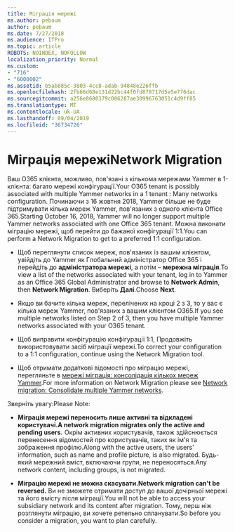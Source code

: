 ```yaml
---
title: Міграція мережі
ms.author: pebaum
author: pebaum
ms.date: 7/27/2018
ms.audience: ITPro
ms.topic: article
ROBOTS: NOINDEX, NOFOLLOW
localization_priority: Normal
ms.custom:
- "716"
- "6000002"
ms.assetid: b5ab885c-3803-4cc8-adab-94848e226ffb
ms.openlocfilehash: 2fb66d68e131d22bc44f0fd878717d5e5e776dac
ms.sourcegitcommit: a256e8680379c006287ae30996763051c4d9ff85
ms.translationtype: MT
ms.contentlocale: uk-UA
ms.lasthandoff: 09/04/2019
ms.locfileid: "36734726"
---
```

# <a name="network-migration"></a><span data-ttu-id="384db-102">Міграція мережі</span><span class="sxs-lookup"><span data-stu-id="384db-102">Network Migration</span></span>

<span data-ttu-id="384db-103">Ваш O365 клієнта, можливо, пов'язані з кількома мережами Yammer в 1-клієнта: багато мережі конфігурації.</span><span class="sxs-lookup"><span data-stu-id="384db-103">Your O365 tenant is possibly associated with multiple Yammer networks in a 1 tenant : Many networks configuration.</span></span> <span data-ttu-id="384db-104">Починаючи з 16 жовтня 2018, Yammer більше не буде підтримувати кілька мереж Yammer, пов'язаних з одного клієнта Office 365.</span><span class="sxs-lookup"><span data-stu-id="384db-104">Starting October 16, 2018, Yammer will no longer support multiple Yammer networks associated with one Office 365 tenant.</span></span> <span data-ttu-id="384db-105">Можна виконати міграцію мережі, щоб перейти до бажаної конфігурації 1:1.</span><span class="sxs-lookup"><span data-stu-id="384db-105">You can perform a Network Migration to get to a preferred 1:1 configuration.</span></span>
  
- <span data-ttu-id="384db-106">Щоб переглянути список мереж, пов'язаних із вашим клієнтом, увійдіть до Yammer як Глобальний адміністратор Office 365 і перейдіть до **адміністратора мережі**, а потім – **мережна міграція**.</span><span class="sxs-lookup"><span data-stu-id="384db-106">To view a list of the networks associated with your tenant, log in to Yammer as an Office 365 Global Administrator and browse to **Network Admin**, then **Network Migration**.</span></span> <span data-ttu-id="384db-107">Виберіть **Далі**.</span><span class="sxs-lookup"><span data-stu-id="384db-107">Choose **Next**.</span></span>

- <span data-ttu-id="384db-108">Якщо ви бачите кілька мереж, перелічених на кроці 2 з 3, то у вас є кілька мереж Yammer, пов'язаних з вашим клієнтом O365.</span><span class="sxs-lookup"><span data-stu-id="384db-108">If you see multiple networks listed on Step 2 of 3, then you have multiple Yammer networks associated with your O365 tenant.</span></span>

- <span data-ttu-id="384db-109">Щоб виправити конфігурацію конфігурації 1:1, Продовжіть використовувати засіб міграції мережі.</span><span class="sxs-lookup"><span data-stu-id="384db-109">To correct your configuration to a 1:1 configuration, continue using the Network Migration tool.</span></span>

- <span data-ttu-id="384db-110">Щоб отримати додаткові відомості про міграцію мережі, перегляньте в [мережі міграція: консолідація кількох мереж Yammer](https://docs.microsoft.com/yammer/configure-your-yammer-network/consolidate-multiple-yammer-networks).</span><span class="sxs-lookup"><span data-stu-id="384db-110">For more information on Network Migration please see [Network migration: Consolidate multiple Yammer networks](https://docs.microsoft.com/yammer/configure-your-yammer-network/consolidate-multiple-yammer-networks).</span></span>

<span data-ttu-id="384db-111">Зверніть увагу:</span><span class="sxs-lookup"><span data-stu-id="384db-111">Please Note:</span></span>
  
- <span data-ttu-id="384db-112">**Міграція мережі переносить лише активні та відкладені користувачі.**</span><span class="sxs-lookup"><span data-stu-id="384db-112">**A network migration migrates only the active and pending users.**</span></span> <span data-ttu-id="384db-113">Окрім активних користувачів, також здійснюється перенесення відомостей про користувачів, таких як ім'я та зображення профілю.</span><span class="sxs-lookup"><span data-stu-id="384db-113">Along with the active users, the users' information, such as name and profile picture, is also migrated.</span></span> <span data-ttu-id="384db-114">Будь-який мережний вміст, включаючи групи, не переносяться.</span><span class="sxs-lookup"><span data-stu-id="384db-114">Any network content, including groups, is not migrated.</span></span>

- <span data-ttu-id="384db-115">**Міграцію мережі не можна скасувати.**</span><span class="sxs-lookup"><span data-stu-id="384db-115">**Network migration can't be reversed.**</span></span> <span data-ttu-id="384db-116">Ви не зможете отримати доступ до вашої дочірньої мережі та його вмісту після міграції.</span><span class="sxs-lookup"><span data-stu-id="384db-116">You will not be able to access your subsidiary network and its content after migration.</span></span> <span data-ttu-id="384db-117">Тому, перш ніж розглянути міграцію, ви хочете ретельно спланувати.</span><span class="sxs-lookup"><span data-stu-id="384db-117">So before you consider a migration, you want to plan carefully.</span></span>
